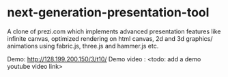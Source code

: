 # next-generation-presentation-tool
A clone of prezi.com which implements advanced presentation features like infinite canvas, optimized rendering on html canvas, 2d and 3d graphics/ animations using fabric.js, three.js and hammer.js etc.

Demo: http://128.199.200.150/3/t10/
Demo video : <todo: add a demo youtube video link>
